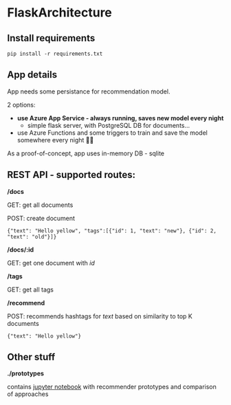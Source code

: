 # FlaskArchitecture

## Install requirements
```
pip install -r requirements.txt
```

## App details

App needs some persistance for recommendation model.

2 options:
* **use Azure App Service - always running, saves new model every night**
  * simple flask server, with PostgreSQL DB for documents...
* use Azure Functions and some triggers to train and save the model somewhere every night 🤷‍♂️

As a proof-of-concept, app uses in-memory DB - sqlite

## REST API - supported routes:

**/docs**

GET: get all documents

POST: create document
  
    {"text": "Hello yellow", "tags":[{"id": 1, "text": "new"}, {"id": 2, "text": "old"}]}

**/docs/:id**

GET: get one document with *id*

**/tags**

GET: get all tags

**/recommend**

POST: recommends hashtags for *text* based on similarity to top K documents

    {"text": "Hello yellow"}
    
    
## Other stuff

**./prototypes**

contains [jupyter notebook](./prototypes/hashtags_recommender.ipynb) with recommender prototypes and comparison of approaches
